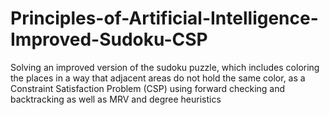 # Principles-of-Artificial-Intelligence-Improved-Sudoku-CSP
 Solving an improved version of the sudoku puzzle, which includes coloring the places in a way that adjacent areas do not hold the same color, as a Constraint Satisfaction Problem (CSP) using forward checking and backtracking as well as MRV and degree heuristics 
